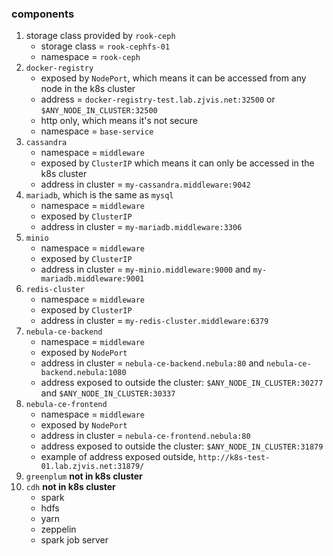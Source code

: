 ### components

1. storage class provided by `rook-ceph`
    * storage class = `rook-cephfs-01`
    * namespace = `rook-ceph`
2. `docker-registry`
    * exposed by `NodePort`, which means it can be accessed from any node in the k8s cluster
    * address = `docker-registry-test.lab.zjvis.net:32500` or `$ANY_NODE_IN_CLUSTER:32500`
    * http only, which means it's not secure
    * namespace = `base-service`
3. `cassandra`
    * namespace = `middleware`
    * exposed by `ClusterIP` which means it can only be accessed in the k8s cluster
    * address in cluster = `my-cassandra.middleware:9042`
4. `mariadb`, which is the same as `mysql`
    * namespace = `middleware`
    * exposed by `ClusterIP`
    * address in cluster = `my-mariadb.middleware:3306`
5. `minio`
    * namespace = `middleware`
    * exposed by `ClusterIP`
    * address in cluster = `my-minio.middleware:9000` and `my-mariadb.middleware:9001`
6. `redis-cluster`
    * namespace = `middleware`
    * exposed by `ClusterIP`
    * address in cluster = `my-redis-cluster.middleware:6379`
7. `nebula-ce-backend`
    * namespace = `middleware`
    * exposed by `NodePort`
    * address in cluster = `nebula-ce-backend.nebula:80` and `nebula-ce-backend.nebula:1080`
    * address exposed to outside the cluster: `$ANY_NODE_IN_CLUSTER:30277` and `$ANY_NODE_IN_CLUSTER:30337`
8. `nebula-ce-frontend`
    * namespace = `middleware`
    * exposed by `NodePort`
    * address in cluster = `nebula-ce-frontend.nebula:80`
    * address exposed to outside the cluster: `$ANY_NODE_IN_CLUSTER:31879`
    * example of address exposed outside, `http://k8s-test-01.lab.zjvis.net:31879/`
9. `greenplum` **not in k8s cluster**
10. `cdh` **not in k8s cluster**
    * spark
    * hdfs
    * yarn
    * zeppelin
    * spark job server
